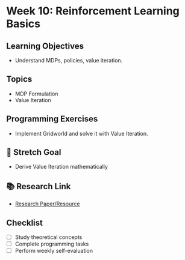 # Week 10: Reinforcement Learning Basics

## Learning Objectives
- Understand MDPs, policies, value iteration.

## Topics
- MDP Formulation
- Value Iteration

## Programming Exercises
- Implement Gridworld and solve it with Value Iteration.

## 🎯 Stretch Goal
- Derive Value Iteration mathematically

## 📚 Research Link
- [Research Paper/Resource](https://web.stanford.edu/class/psych209/Readings/SuttonBartoIPRLBook2ndEd.pdf)
  
## Checklist
- [ ] Study theoretical concepts
- [ ] Complete programming tasks
- [ ] Perform weekly self-evaluation
